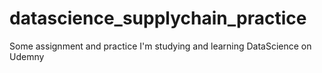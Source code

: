 # datascience_supplychain_practice
Some assignment and practice I'm studying and learning DataScience on Udemny
